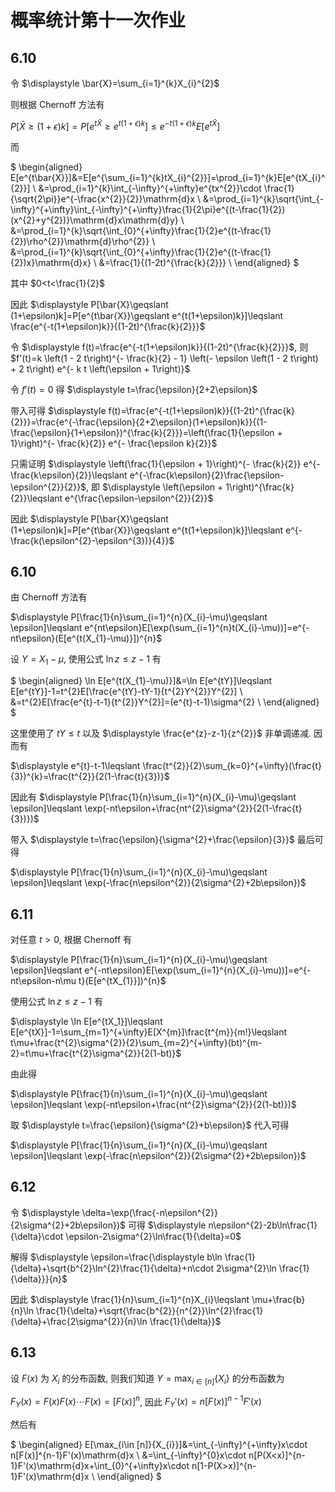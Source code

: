 # 概率统计第十一次作业

## 6.10

令 $\displaystyle \bar{X}=\sum_{i=1}^{k}X_{i}^{2}$

则根据 Chernoff 方法有

$\displaystyle P[\bar{X}\geqslant (1+\epsilon)k]=P[e^{t\bar{X}}\geqslant e^{t(1+\epsilon)k}]\leqslant e^{-t(1+\epsilon)k}E[e^{t\bar{X}}]$

而

$
\begin{aligned}
E[e^{t\bar{X}}]&=E[e^{\sum_{i=1}^{k}tX_{i}^{2}}]=\prod_{i=1}^{k}E[e^{tX_{i}^{2}}] \\
&=\prod_{i=1}^{k}\int_{-\infty}^{+\infty}e^{tx^{2}}\cdot \frac{1}{\sqrt{2\pi}}e^{-\frac{x^{2}}{2}}\mathrm{d}x \\
&=\prod_{i=1}^{k}\sqrt{\int_{-\infty}^{+\infty}\int_{-\infty}^{+\infty}\frac{1}{2\pi}e^{(t-\frac{1}{2})(x^{2}+y^{2})}\mathrm{d}x\mathrm{d}y} \\
&=\prod_{i=1}^{k}\sqrt{\int_{0}^{+\infty}\frac{1}{2}e^{(t-\frac{1}{2})\rho^{2}}\mathrm{d}\rho^{2}} \\
&=\prod_{i=1}^{k}\sqrt{\int_{0}^{+\infty}\frac{1}{2}e^{(t-\frac{1}{2})x}\mathrm{d}x} \\
&=\frac{1}{(1-2t)^{\frac{k}{2}}} \\
\end{aligned}
$

其中 $0<t<\frac{1}{2}$

因此 $\displaystyle P[\bar{X}\geqslant (1+\epsilon)k]=P[e^{t\bar{X}}\geqslant e^{t(1+\epsilon)k}]\leqslant \frac{e^{-t(1+\epsilon)k}}{(1-2t)^{\frac{k}{2}}}$

令 $\displaystyle f(t)=\frac{e^{-t(1+\epsilon)k}}{(1-2t)^{\frac{k}{2}}}$, 则 $f'(t)=k \left(1 - 2 t\right)^{- \frac{k}{2} - 1} \left(- \epsilon \left(1 - 2 t\right) + 2 t\right) e^{- k t \left(\epsilon + 1\right)}$

令 $f'(t)=0$ 得 $\displaystyle t=\frac{\epsilon}{2+2\epsilon}$

带入可得 $\displaystyle f(t)=\frac{e^{-t(1+\epsilon)k}}{(1-2t)^{\frac{k}{2}}}=\frac{e^{-\frac{\epsilon}{2+2\epsilon}(1+\epsilon)k}}{(1-\frac{\epsilon}{1+\epsilon})^{\frac{k}{2}}}=\left(\frac{1}{\epsilon + 1}\right)^{- \frac{k}{2}} e^{- \frac{\epsilon k}{2}}$

只需证明 $\displaystyle \left(\frac{1}{\epsilon + 1}\right)^{- \frac{k}{2}} e^{- \frac{k\epsilon}{2}}\leqslant e^{-\frac{k\epsilon}{2}\frac{\epsilon-\epsilon^{2}}{2}}$, 即 $\displaystyle \left(\epsilon + 1\right)^{\frac{k}{2}}\leqslant e^{\frac{\epsilon-\epsilon^{2}}{2}}$

因此 $\displaystyle P[\bar{X}\geqslant (1+\epsilon)k]=P[e^{t\bar{X}}\geqslant e^{t(1+\epsilon)k}]\leqslant e^{-\frac{k(\epsilon^{2}-\epsilon^{3})}{4}}$


## 6.10

由 Chernoff 方法有

$\displaystyle P[\frac{1}{n}\sum_{i=1}^{n}(X_{i}-\mu)\geqslant \epsilon]\leqslant e^{nt\epsilon}E[\exp(\sum_{i=1}^{n}t(X_{i}-\mu))]=e^{-nt\epsilon}(E[e^{t(X_{1}-\mu)}])^{n}$

设 $Y=X_{1}-\mu$, 使用公式 $\ln z\leqslant z-1$ 有

$
\begin{aligned}
\ln E[e^{t(X_{1}-\mu)}]&=\ln E[e^{tY}]\leqslant E[e^{tY}]-1=t^{2}E[\frac{e^{tY}-tY-1}{t^{2}Y^{2}}Y^{2}] \\
&=t^{2}E[\frac{e^{t}-t-1}{t^{2}}Y^{2}]=(e^{t}-t-1)\sigma^{2} \\
\end{aligned}
$

这里使用了 $tY\leqslant t$ 以及 $\displaystyle \frac{e^{z}-z-1}{z^{2}}$ 非单调递减. 因而有

$\displaystyle e^{t}-t-1\leqslant \frac{t^{2}}{2}\sum_{k=0}^{+\infty}(\frac{t}{3})^{k}=\frac{t^{2}}{2(1-\frac{t}{3})}$

因此有 $\displaystyle P[\frac{1}{n}\sum_{i=1}^{n}(X_{i}-\mu)\geqslant \epsilon]\leqslant \exp(-nt\epsilon+\frac{nt^{2}\sigma^{2}}{2(1-\frac{t}{3})})$

带入 $\displaystyle t=\frac{\epsilon}{\sigma^{2}+\frac{\epsilon}{3}}$ 最后可得

$\displaystyle P[\frac{1}{n}\sum_{i=1}^{n}(X_{i}-\mu)\geqslant \epsilon]\leqslant \exp(-\frac{n\epsilon^{2}}{2\sigma^{2}+2b\epsilon})$


## 6.11

对任意 $t>0$, 根据 Chernoff 有

$\displaystyle P[\frac{1}{n}\sum_{i=1}^{n}(X_{i}-\mu)\geqslant \epsilon]\leqslant e^{-nt\epsilon}E[\exp(\sum_{i=1}^{n}(X_{i}-\mu))]=e^{-nt\epsilon-n\mu t}(E[e^{tX_{1}}])^{n}$

使用公式 $\ln z\leqslant z-1$ 有

$\displaystyle \ln E[e^{tX_1}]\leqslant E[e^{tX}]-1=\sum_{m=1}^{+\infty}E[X^{m}]\frac{t^{m}}{m!}\leqslant t\mu+\frac{t^{2}\sigma^{2}}{2}\sum_{m=2}^{+\infty}(bt)^{m-2}=t\mu+\frac{t^{2}\sigma^{2}}{2(1-bt)}$

由此得

$\displaystyle P[\frac{1}{n}\sum_{i=1}^{n}(X_{i}-\mu)\geqslant \epsilon]\leqslant \exp(-nt\epsilon+\frac{nt^{2}\sigma^{2}}{2(1-bt)})$

取 $\displaystyle t=\frac{\epsilon}{\sigma^{2}+b\epsilon}$ 代入可得

$\displaystyle P[\frac{1}{n}\sum_{i=1}^{n}(X_{i}-\mu)\geqslant \epsilon]\leqslant \exp(-\frac{n\epsilon^{2}}{2\sigma^{2}+2b\epsilon})$


## 6.12

令 $\displaystyle \delta=\exp(\frac{-n\epsilon^{2}}{2\sigma^{2}+2b\epsilon})$ 可得 $\displaystyle n\epsilon^{2}-2b\ln\frac{1}{\delta}\cdot \epsilon-2\sigma^{2}\ln\frac{1}{\delta}=0$

解得 $\displaystyle \epsilon=\frac{\displaystyle b\ln \frac{1}{\delta}+\sqrt{b^{2}\ln^{2}\frac{1}{\delta}+n\cdot 2\sigma^{2}\ln \frac{1}{\delta}}}{n}$

因此 $\displaystyle \frac{1}{n}\sum_{i=1}^{n}X_{i}\leqslant \mu+\frac{b}{n}\ln \frac{1}{\delta}+\sqrt{\frac{b^{2}}{n^{2}}\ln^{2}\frac{1}{\delta}+\frac{2\sigma^{2}}{n}\ln \frac{1}{\delta}}$


## 6.13

设 $F(x)$ 为 $X_{i}$ 的分布函数, 则我们知道 $\displaystyle Y=\max_{i\in [n]}\{X_{i}\}$ 的分布函数为

$\displaystyle F_{Y}(x)=F(x)F(x)\cdots F(x)=[F(x)]^{n}$, 因此 $F_{Y}'(x)=n[F(x)]^{n-1}F'(x)$

然后有

$
\begin{aligned}
E[\max_{i\in [n]}\{X_{i}\}]&=\int_{-\infty}^{+\infty}x\cdot n[F(x)]^{n-1}F'(x)\mathrm{d}x \\
&=\int_{-\infty}^{0}x\cdot n[P(X<x)]^{n-1}F'(x)\mathrm{d}x+\int_{0}^{+\infty}x\cdot n[1-P(X>x)]^{n-1}F'(x)\mathrm{d}x \\
\end{aligned}
$


